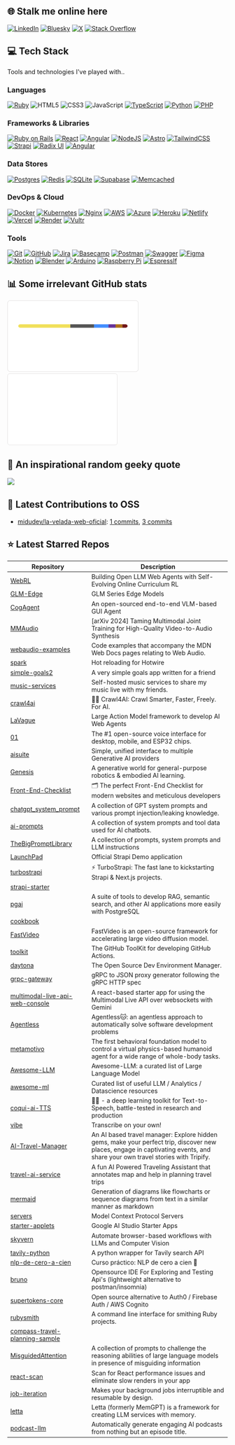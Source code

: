 ## 🌐 Stalk me online here
[![LinkedIn](https://img.shields.io/badge/LinkedIn-0a66c2.svg?logo=linkedin&logoColor=white)](https://linkedin.com/in/PJMARTORELL)
[![Bluesky](https://img.shields.io/badge/Bluesky-208bfe.svg?logo=bluesky&logoColor=white)](https://bsky.app/profile/pjmartorell.dev)
[![X](https://img.shields.io/badge/Twitter-222222.svg?logo=X&logoColor=white)](https://x.com/PJMARTORELL)
[![Stack Overflow](https://img.shields.io/badge/S✝ack%20Overflow-FE7A16.svg?logo=stackoverflow&logoColor=white)](https://stackoverflow.com/users/960819/pere-joan-martorell)

## 💻 Tech Stack
Tools and technologies I've played with..

### Languages
[![Ruby](https://img.shields.io/badge/ruby-%23CC342D.svg?style=for-the-badge&logo=ruby&logoColor=white)](https://www.ruby-lang.org/en/)
![HTML5](https://img.shields.io/badge/html5-%23E34F26.svg?style=for-the-badge&logo=html5&logoColor=white)
![CSS3](https://img.shields.io/badge/css3-%231572B6.svg?style=for-the-badge&logo=css3&logoColor=white)
![JavaScript](https://img.shields.io/badge/javascript-%23323330.svg?style=for-the-badge&logo=javascript&logoColor=%23F7DF1E)
[![TypeScript](https://img.shields.io/badge/typescript-%23007ACC.svg?style=for-the-badge&logo=typescript&logoColor=white)](https://www.typescriptlang.org/)
[![Python](https://img.shields.io/badge/python-3670A0?style=for-the-badge&logo=python&logoColor=ffdd54)](https://www.python.org/)
[![PHP](https://img.shields.io/badge/php-%23777BB4.svg?style=for-the-badge&logo=php&logoColor=white)](https://www.php.net/)

### Frameworks & Libraries
[![Ruby on Rails](https://img.shields.io/badge/rubyonrails-%23CC0000.svg?style=for-the-badge&logo=rubyonrails&logoColor=white)](https://rubyonrails.org/)
[![React](https://img.shields.io/badge/react-%2320232a.svg?style=for-the-badge&logo=react&logoColor=%2361DAFB)](https://react.dev/)
[![Angular](https://img.shields.io/badge/angular-E23237?style=for-the-badge&logo=angular&logoColor=white)](https://angular.dev/)
[![NodeJS](https://img.shields.io/badge/node.js-6DA55F?style=for-the-badge&logo=node.js&logoColor=white)](https://nodejs.org/)
[![Astro](https://img.shields.io/badge/astro-%232C2052.svg?style=for-the-badge&logo=astro&logoColor=white)](https://astro.build/)
[![TailwindCSS](https://img.shields.io/badge/tailwindcss-%2338B2AC.svg?style=for-the-badge&logo=tailwind-css&logoColor=white)](https://tailwindcss.com/)
[![Strapi](https://img.shields.io/badge/strapi-%232E7EEA.svg?style=for-the-badge&logo=strapi&logoColor=white)](https://strapi.io/)
[![Radix UI](https://img.shields.io/badge/radix%20ui-161618.svg?style=for-the-badge&logo=radix-ui&logoColor=white)](https://www.radix-ui.com/)
[![Angular](https://img.shields.io/badge/angular-E23237?style=for-the-badge&logo=angular&logoColor=white)](https://angular.dev/)

### Data Stores
[![Postgres](https://img.shields.io/badge/postgres-%23316192.svg?style=for-the-badge&logo=postgresql&logoColor=white)](https://www.postgresql.org/)
[![Redis](https://img.shields.io/badge/redis-%23DD0031.svg?style=for-the-badge&logo=redis&logoColor=white)](https://redis.io/)
[![SQLite](https://img.shields.io/badge/sqlite-%2307405e.svg?style=for-the-badge&logo=sqlite&logoColor=white)](https://www.sqlite.org/index.html)
[![Supabase](https://img.shields.io/badge/Supabase-3ECF8E?style=for-the-badge&logo=supabase&logoColor=white)](https://supabase.com/)
[![Memcached](https://img.shields.io/badge/memcached-0769AD?style=for-the-badge&logo=memcached&logoColor=white)](https://memcached.org/)

### DevOps & Cloud
[![Docker](https://img.shields.io/badge/docker-%230db7ed.svg?style=for-the-badge&logo=docker&logoColor=white)](https://www.docker.com/)
[![Kubernetes](https://img.shields.io/badge/kubernetes-%23326ce5.svg?style=for-the-badge&logo=kubernetes&logoColor=white)](https://kubernetes.io/)
[![Nginx](https://img.shields.io/badge/nginx-%23009639.svg?style=for-the-badge&logo=nginx&logoColor=white)](https://nginx.org/)
[![AWS](https://img.shields.io/badge/AWS-%23FF9900.svg?style=for-the-badge&logo=amazon-aws&logoColor=white)](https://aws.amazon.com/)
[![Azure](https://img.shields.io/badge/azure-%230072C6.svg?style=for-the-badge&logo=microsoftazure&logoColor=white)](https://azure.microsoft.com/)
[![Heroku](https://img.shields.io/badge/heroku-%23430098.svg?style=for-the-badge&logo=heroku&logoColor=white)](https://www.heroku.com/)
[![Netlify](https://img.shields.io/badge/netlify-%23000000.svg?style=for-the-badge&logo=netlify&logoColor=#00C7B7)](https://www.netlify.com/)
[![Vercel](https://img.shields.io/badge/vercel-%23000000.svg?style=for-the-badge&logo=vercel&logoColor=white)](https://vercel.com/)
[![Render](https://img.shields.io/badge/Render-%46E3B7.svg?style=for-the-badge&logo=render&logoColor=white)](https://render.com/)
[![Vultr](https://img.shields.io/badge/Vultr-007BFC.svg?style=for-the-badge&logo=vultr)](https://www.vultr.com/)

### Tools
[![Git](https://img.shields.io/badge/git-%23F05033.svg?style=for-the-badge&logo=git&logoColor=white)](https://git-scm.com/)
[![GitHub](https://img.shields.io/badge/github-%23121011.svg?style=for-the-badge&logo=github&logoColor=white)](https://github.com/)
[![Jira](https://img.shields.io/badge/jira-%230A0FFF.svg?style=for-the-badge&logo=jira&logoColor=white)](https://www.atlassian.com/software/jira)
[![Basecamp](https://img.shields.io/badge/basecamp-57D9A3.svg?style=for-the-badge&logo=basecamp&logoColor=white)](https://basecamp.com/)
[![Postman](https://img.shields.io/badge/Postman-FF6C37?style=for-the-badge&logo=postman&logoColor=white)](https://www.postman.com/)
[![Swagger](https://img.shields.io/badge/-Swagger-%23Clojure?style=for-the-badge&logo=swagger&logoColor=white)](https://swagger.io/)
[![Figma](https://img.shields.io/badge/figma-%23F24E1E.svg?style=for-the-badge&logo=figma&logoColor=white)](https://www.figma.com/)
[![Notion](https://img.shields.io/badge/Notion-%23000000.svg?style=for-the-badge&logo=notion&logoColor=white)](https://www.notion.so/)
[![Blender](https://img.shields.io/badge/blender-%23F5792A.svg?style=for-the-badge&logo=blender&logoColor=white)](https://www.blender.org/)
[![Arduino](https://img.shields.io/badge/-Arduino-00979D?style=for-the-badge&logo=Arduino&logoColor=white)](https://www.arduino.cc/)
[![Raspberry Pi](https://img.shields.io/badge/-Raspberry_Pi-C51A4A?style=for-the-badge&logo=Raspberry-Pi)](https://www.raspberrypi.org/)
[![EspressIf](https://img.shields.io/badge/esp32-E7352C?style=for-the-badge&logo=espressif&logoColor=white)](https://www.espressif.com/)

## 📊 Some irrelevant GitHub stats
<a href="https://www.linkedin.com/in/pjmartorell/"><img src="./assets/languages.svg" width="300px" height="164px" alt="Languages"></a>
<a href="https://www.linkedin.com/in/pjmartorell/"><img src="./assets/contributions.svg" height="164px" alt="Contributions"></a>

## 🦾 An inspirational random geeky quote
![](https://quotes-github-readme.vercel.app/api?type=horizontal&theme=radical)
<!-- LATEST_CONTRIBUTIONS_START -->
## 🤝 Latest Contributions to OSS

- [midudev/la-velada-web-oficial](https://github.com/midudev/la-velada-web-oficial): [1 commits](https://github.com/pjmartorell?tab=overview&from=2024-05-01&to=2024-05-31), [3 commits](https://github.com/pjmartorell?tab=overview&from=2024-05-01&to=2024-05-31)
<!-- LATEST_CONTRIBUTIONS_END -->

<!-- LATEST_STARRED_REPOS_START -->
## ⭐ Latest Starred Repos

| Repository | Description |
|------------|-------------|
| [WebRL](https://github.com/THUDM/WebRL) | Building Open LLM Web Agents with Self-Evolving Online Curriculum RL |
| [GLM-Edge](https://github.com/THUDM/GLM-Edge) | GLM Series Edge Models |
| [CogAgent](https://github.com/THUDM/CogAgent) | An open-sourced end-to-end VLM-based GUI Agent |
| [MMAudio](https://github.com/hkchengrex/MMAudio) | [arXiv 2024] Taming Multimodal Joint Training for High-Quality Video-to-Audio Synthesis |
| [webaudio-examples](https://github.com/mdn/webaudio-examples) | Code examples that accompany the MDN Web Docs pages relating to Web Audio. |
| [spark](https://github.com/hotwired/spark) | Hot reloading for Hotwire |
| [simple-goals2](https://github.com/martypenner/simple-goals2) | A very simple goals app written for a friend |
| [music-services](https://github.com/martypenner/music-services) | Self-hosted music services to share my music live with my friends. |
| [crawl4ai](https://github.com/unclecode/crawl4ai) | 🚀🤖 Crawl4AI: Crawl Smarter, Faster, Freely. For AI. |
| [LaVague](https://github.com/lavague-ai/LaVague) | Large Action Model framework to develop AI Web Agents |
| [01](https://github.com/OpenInterpreter/01) | The #1 open-source voice interface for desktop, mobile, and ESP32 chips. |
| [aisuite](https://github.com/andrewyng/aisuite) | Simple, unified interface to multiple Generative AI providers  |
| [Genesis](https://github.com/Genesis-Embodied-AI/Genesis) | A generative world for general-purpose robotics & embodied AI learning. |
| [Front-End-Checklist](https://github.com/thedaviddias/Front-End-Checklist) | 🗂 The perfect Front-End Checklist for modern websites and meticulous developers |
| [chatgpt_system_prompt](https://github.com/LouisShark/chatgpt_system_prompt) | A collection of GPT system prompts and various prompt injection/leaking knowledge. |
| [ai-prompts](https://github.com/Tolga1452/ai-prompts) | A collection of system prompts and tool data used for AI chatbots. |
| [TheBigPromptLibrary](https://github.com/0xeb/TheBigPromptLibrary) | A collection of prompts, system prompts and LLM instructions |
| [LaunchPad](https://github.com/strapi/LaunchPad) | Official Strapi Demo application |
| [turbostrapi](https://github.com/sawden/turbostrapi) | ⚡ TurboStrapi: The fast lane to kickstarting Strapi & Next.js projects. |
| [strapi-starter](https://github.com/paloitsingapore/strapi-starter) |  |
| [pgai](https://github.com/timescale/pgai) | A suite of tools to develop RAG, semantic search, and other AI applications more easily with PostgreSQL |
| [cookbook](https://github.com/mistralai/cookbook) |  |
| [FastVideo](https://github.com/hao-ai-lab/FastVideo) | FastVideo is an open-source framework for accelerating large video diffusion model. |
| [toolkit](https://github.com/actions/toolkit) | The GitHub ToolKit for developing GitHub Actions. |
| [daytona](https://github.com/daytonaio/daytona) | The Open Source Dev Environment Manager. |
| [grpc-gateway](https://github.com/grpc-ecosystem/grpc-gateway) | gRPC to JSON proxy generator following the gRPC HTTP spec |
| [multimodal-live-api-web-console](https://github.com/google-gemini/multimodal-live-api-web-console) | A react-based starter app for using the Multimodal Live API over websockets with Gemini |
| [Agentless](https://github.com/OpenAutoCoder/Agentless) | Agentless🐱:  an agentless approach to automatically solve software development problems |
| [metamotivo](https://github.com/facebookresearch/metamotivo) | The first behavioral foundation model to control a virtual physics-based humanoid agent for a wide range of whole-body tasks. |
| [Awesome-LLM](https://github.com/Hannibal046/Awesome-LLM) | Awesome-LLM: a curated list of Large Language Model |
| [awesome-ml](https://github.com/underlines/awesome-ml) | Curated list of useful LLM / Analytics / Datascience resources |
| [coqui-ai-TTS](https://github.com/idiap/coqui-ai-TTS) | 🐸💬 - a deep learning toolkit for Text-to-Speech, battle-tested in research and production |
| [vibe](https://github.com/thewh1teagle/vibe) | Transcribe on your own! |
| [AI-Travel-Manager](https://github.com/thekaailashsharma/AI-Travel-Manager) | An AI based travel manager:  Explore hidden gems, make your perfect trip, discover new places, engage in captivating events, and share your own travel stories with Tripify. |
| [travel-ai-service](https://github.com/mjunaidca/travel-ai-service) | A fun AI Powered Traveling Assistant that annotates map and help in planning travel trips |
| [mermaid](https://github.com/mermaid-js/mermaid) | Generation of diagrams like flowcharts or sequence diagrams from text in a similar manner as markdown |
| [servers](https://github.com/modelcontextprotocol/servers) | Model Context Protocol Servers |
| [starter-applets](https://github.com/google-gemini/starter-applets) | Google AI Studio Starter Apps |
| [skyvern](https://github.com/Skyvern-AI/skyvern) | Automate browser-based workflows with LLMs and Computer Vision |
| [tavily-python](https://github.com/tavily-ai/tavily-python) | A python wrapper for Tavily search API |
| [nlp-de-cero-a-cien](https://github.com/somosnlp/nlp-de-cero-a-cien) | Curso práctico: NLP de cero a cien 🤗 |
| [bruno](https://github.com/usebruno/bruno) | Opensource IDE For Exploring and Testing Api's (lightweight alternative to postman/insomnia) |
| [supertokens-core](https://github.com/supertokens/supertokens-core) | Open source alternative to Auth0 / Firebase Auth / AWS Cognito  |
| [rubysmith](https://github.com/bkuhlmann/rubysmith) | A command line interface for smithing Ruby projects. |
| [compass-travel-planning-sample](https://github.com/FirebaseExtended/compass-travel-planning-sample) |  |
| [MisguidedAttention](https://github.com/cpldcpu/MisguidedAttention) | A collection of prompts to challenge the reasoning abilities of large language models in presence of misguiding information |
| [react-scan](https://github.com/aidenybai/react-scan) | Scan for React performance issues and eliminate slow renders in your app |
| [job-iteration](https://github.com/Shopify/job-iteration) | Makes your background jobs interruptible and resumable by design. |
| [letta](https://github.com/letta-ai/letta) | Letta (formerly MemGPT) is a framework for creating LLM services with memory. |
| [podcast-llm](https://github.com/evandempsey/podcast-llm) | Automatically generate engaging AI podcasts from nothing but an episode title. |
<!-- LATEST_STARRED_REPOS_END -->
